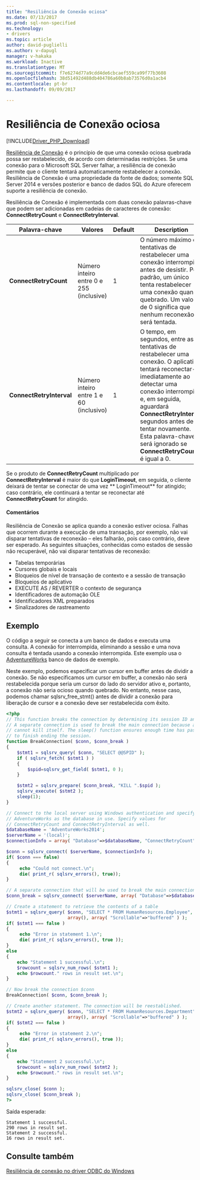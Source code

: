 ```yaml
---
title: "Resiliência de Conexão ociosa"
ms.date: 07/13/2017
ms.prod: sql-non-specified
ms.technology:
- drivers
ms.topic: article
author: david-puglielli
ms.author: v-dapugl
manager: v-hakaka
ms.workload: Inactive
ms.translationtype: MT
ms.sourcegitcommit: f7e6274d77a9cdd4de6cbcaef559ca99f77b3608
ms.openlocfilehash: 38d51492d488db404786a60b8ab73576d0a1acb4
ms.contentlocale: pt-br
ms.lasthandoff: 09/09/2017

---
```

# <a name="idle-connection-resiliency"></a>Resiliência de Conexão ociosa
[!INCLUDE[Driver_PHP_Download](../../includes/driver_php_download.md)]

[Resiliência de Conexão](https://msdn.microsoft.com/library/dn632678.aspx) é o princípio de que uma conexão ociosa quebrada possa ser restabelecido, de acordo com determinadas restrições. Se uma conexão para o Microsoft SQL Server falhar, a resiliência de conexão permite que o cliente tentará automaticamente restabelecer a conexão. Resiliência de Conexão é uma propriedade da fonte de dados; somente SQL Server 2014 e versões posterior e banco de dados SQL do Azure oferecem suporte a resiliência de conexão.

Resiliência de Conexão é implementada com duas conexão palavras-chave que podem ser adicionadas em cadeias de caracteres de conexão: **ConnectRetryCount** e **ConnectRetryInterval**.

|Palavra-chave|Valores|Default|Description|
|-|-|-|-|
|**ConnectRetryCount**| Número inteiro entre 0 e 255 (inclusive)|1|O número máximo de tentativas de restabelecer uma conexão interrompida antes de desistir. Por padrão, um único tenta restabelecer uma conexão quando quebrado. Um valor de 0 significa que nenhum reconexão será tentada.|
|**ConnectRetryInterval**| Número inteiro entre 1 e 60 (inclusivo)|1| O tempo, em segundos, entre as tentativas de restabelecer uma conexão. O aplicativo tentará reconectar-se imediatamente ao detectar uma conexão interrompida e, em seguida, aguardará **ConnectRetryInterval** segundos antes de tentar novamente. Esta palavra-chave será ignorado se **ConnectRetryCount** é igual a 0.

Se o produto de **ConnectRetryCount** multiplicado por **ConnectRetryInterval** é maior do que **LoginTimeout**, em seguida, o cliente deixará de tentar se conectar de uma vez ** LoginTimeout** for atingido; caso contrário, ele continuará a tentar se reconectar até **ConnectRetryCount** for atingido.

#### <a name="remarks"></a>Comentários

Resiliência de Conexão se aplica quando a conexão estiver ociosa. Falhas que ocorrem durante a execução de uma transação, por exemplo, não vai disparar tentativas de reconexão – eles falharão, pois caso contrário, deve ser esperado. As seguintes situações, conhecidas como estados de sessão não recuperável, não vai disparar tentativas de reconexão:

* Tabelas temporárias
* Cursores globais e locais
* Bloqueios de nível de transação de contexto e a sessão de transação
* Bloqueios de aplicativo
* EXECUTE AS / REVERTER o contexto de segurança
* Identificadores de automação OLE
* Identificadores XML preparados
* Sinalizadores de rastreamento

## <a name="example"></a>Exemplo

O código a seguir se conecta a um banco de dados e executa uma consulta. A conexão for interrompida, eliminando a sessão e uma nova consulta é tentada usando a conexão interrompida. Este exemplo usa o [AdventureWorks](https://msdn.microsoft.com/library/ms124501%28v=sql.100%29.aspx) banco de dados de exemplo.

Neste exemplo, podemos especificar um cursor em buffer antes de dividir a conexão. Se não especificamos um cursor em buffer, a conexão não será restabelecida porque seria um cursor do lado do servidor ativo e, portanto, a conexão não seria ocioso quando quebrado. No entanto, nesse caso, podemos chamar sqlsrv_free_stmt() antes de dividir a conexão para liberação de cursor e a conexão deve ser restabelecida com êxito.

```php
<?php
// This function breaks the connection by determining its session ID and killing it.
// A separate connection is used to break the main connection because a session
// cannot kill itself. The sleep() function ensures enough time has passed for KILL
// to finish ending the session.
function BreakConnection( $conn, $conn_break )
{
    $stmt1 = sqlsrv_query( $conn, "SELECT @@SPID" );
    if ( sqlsrv_fetch( $stmt1 ) )
    {
        $spid=sqlsrv_get_field( $stmt1, 0 );
    }

    $stmt2 = sqlsrv_prepare( $conn_break, "KILL ".$spid );
    sqlsrv_execute( $stmt2 );
    sleep(1);
}

// Connect to the local server using Windows authentication and specify
// AdventureWorks as the database in use. Specify values for
// ConnectRetryCount and ConnectRetryInterval as well.
$databaseName = 'AdventureWorks2014';
$serverName = '(local)';
$connectionInfo = array( "Database"=>$databaseName, "ConnectRetryCount"=>10, "ConnectRetryInterval"=>10 );

$conn = sqlsrv_connect( $serverName, $connectionInfo );
if( $conn === false)  
{  
     echo "Could not connect.\n";  
     die( print_r( sqlsrv_errors(), true));  
}

// A separate connection that will be used to break the main connection $conn
$conn_break = sqlsrv_connect( $serverName, array( "Database"=>$databaseName) );

// Create a statement to retrieve the contents of a table
$stmt1 = sqlsrv_query( $conn, "SELECT * FROM HumanResources.Employee",
                       array(), array( "Scrollable"=>"buffered" ) );
if( $stmt1 === false )
{
     echo "Error in statement 1.\n";
     die( print_r( sqlsrv_errors(), true ));
}
else
{
    echo "Statement 1 successful.\n";
    $rowcount = sqlsrv_num_rows( $stmt1 );
    echo $rowcount." rows in result set.\n";
}

// Now break the connection $conn
BreakConnection( $conn, $conn_break );

// Create another statement. The connection will be reestablished.
$stmt2 = sqlsrv_query( $conn, "SELECT * FROM HumanResources.Department",
                       array(), array( "Scrollable"=>"buffered" ) );
if( $stmt2 === false )
{
     echo "Error in statement 2.\n";
     die( print_r( sqlsrv_errors(), true ));
}
else
{
    echo "Statement 2 successful.\n";
    $rowcount = sqlsrv_num_rows( $stmt2 );
    echo $rowcount." rows in result set.\n";
}

sqlsrv_close( $conn );
sqlsrv_close( $conn_break );
?>
```
Saída esperada:
```
Statement 1 successful.
290 rows in result set.
Statement 2 successful.
16 rows in result set.
```

## <a name="see-also"></a>Consulte também
[Resiliência de conexão no driver ODBC do Windows](https://docs.microsoft.com/en-us/sql/connect/odbc/windows/connection-resiliency-in-the-windows-odbc-driver)

